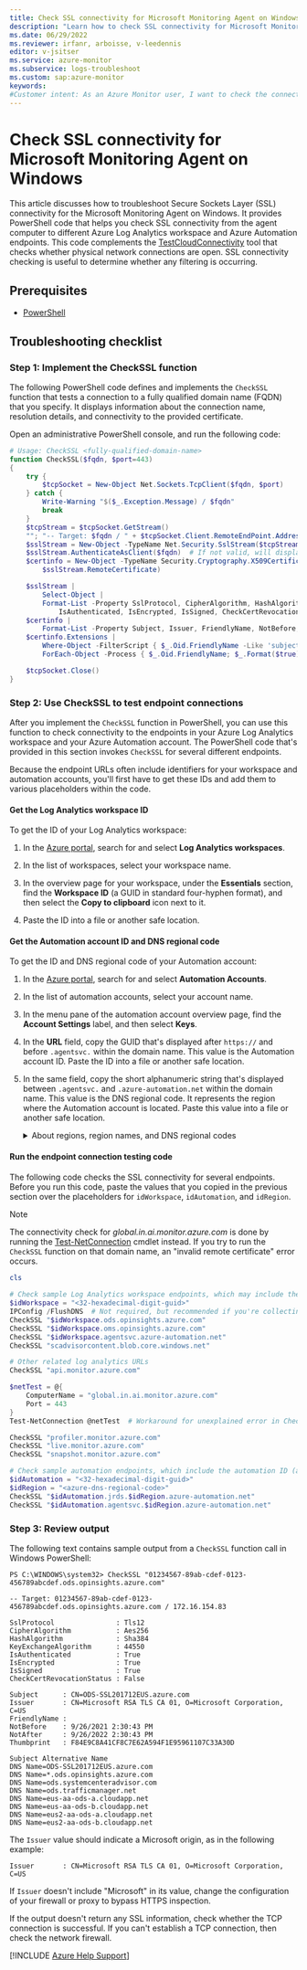 ```yaml
---
title: Check SSL connectivity for Microsoft Monitoring Agent on Windows
description: "Learn how to check SSL connectivity for Microsoft Monitoring Agent on Windows by using PowerShell cmdlets."
ms.date: 06/29/2022
ms.reviewer: irfanr, arboisse, v-leedennis
editor: v-jsitser
ms.service: azure-monitor
ms.subservice: logs-troubleshoot
ms.custom: sap:azure-monitor
keywords:
#Customer intent: As an Azure Monitor user, I want to check the connectivity of Secure Sockets Layer (SSL) for the Microsoft Monitoring Agent so that the agent can successfully communicate over the network on a Windows computer.
---
```

# Check SSL connectivity for Microsoft Monitoring Agent on Windows

This article discusses how to troubleshoot Secure Sockets Layer (SSL) connectivity for the Microsoft Monitoring Agent on Windows. It provides PowerShell code that helps you check SSL connectivity from the agent computer to different Azure Log Analytics workspace and Azure Automation endpoints. This code complements the [TestCloudConnectivity](/azure/azure-monitor/agents/agent-windows-troubleshoot#connectivity-issues) tool that checks whether physical network connections are open. SSL connectivity checking is useful to determine whether any filtering is occurring.

## Prerequisites

- [PowerShell](/powershell/scripting/install/installing-powershell)

## Troubleshooting checklist

### Step 1: Implement the CheckSSL function

The following PowerShell code defines and implements the `CheckSSL` function that tests a connection to a fully qualified domain name (FQDN) that you specify. It displays information about the connection name, resolution details, and connectivity to the provided certificate.

Open an administrative PowerShell console, and run the following code:

```powershell
# Usage: CheckSSL <fully-qualified-domain-name>
function CheckSSL($fqdn, $port=443) 
{
    try {
        $tcpSocket = New-Object Net.Sockets.TcpClient($fqdn, $port)
    } catch {
        Write-Warning "$($_.Exception.Message) / $fqdn"
        break
    }
    $tcpStream = $tcpSocket.GetStream()
    ""; "-- Target: $fqdn / " + $tcpSocket.Client.RemoteEndPoint.Address.IPAddressToString
    $sslStream = New-Object -TypeName Net.Security.SslStream($tcpStream, $false)
    $sslStream.AuthenticateAsClient($fqdn)  # If not valid, will display "remote certificate is invalid".
    $certinfo = New-Object -TypeName Security.Cryptography.X509Certificates.X509Certificate2(
        $sslStream.RemoteCertificate)

    $sslStream |
        Select-Object |
        Format-List -Property SslProtocol, CipherAlgorithm, HashAlgorithm, KeyExchangeAlgorithm,
            IsAuthenticated, IsEncrypted, IsSigned, CheckCertRevocationStatus
    $certinfo |
        Format-List -Property Subject, Issuer, FriendlyName, NotBefore, NotAfter, Thumbprint
    $certinfo.Extensions |
        Where-Object -FilterScript { $_.Oid.FriendlyName -Like 'subject alt*' } |
        ForEach-Object -Process { $_.Oid.FriendlyName; $_.Format($true) }

    $tcpSocket.Close() 
}
```

### Step 2: Use CheckSSL to test endpoint connections

After you implement the `CheckSSL` function in PowerShell, you can use this function to check connectivity to the endpoints in your Azure Log Analytics workspace and your Azure Automation account. The PowerShell code that's provided in this section invokes `CheckSSL` for several different endpoints.

Because the endpoint URLs often include identifiers for your workspace and automation accounts, you'll first have to get these IDs and add them to various placeholders within the code.

#### Get the Log Analytics workspace ID

To get the ID of your Log Analytics workspace:

1. In the [Azure portal](https://portal.azure.com), search for and select **Log Analytics workspaces**.

1. In the list of workspaces, select your workspace name.

1. In the overview page for your workspace, under the **Essentials** section, find the **Workspace ID** (a GUID in standard four-hyphen format), and then select the **Copy to clipboard** icon next to it.

1. Paste the ID into a file or another safe location.

#### Get the Automation account ID and DNS regional code

To get the ID and DNS regional code of your Automation account:

1. In the [Azure portal](https://portal.azure.com), search for and select **Automation Accounts**.

1. In the list of automation accounts, select your account name.

1. In the menu pane of the automation account overview page, find the **Account Settings** label, and then select **Keys**.

1. In the **URL** field, copy the GUID that's displayed after `https://` and before `.agentsvc.` within the domain name. This value is the Automation account ID. Paste the ID into a file or another safe location.

1. In the same field, copy the short alphanumeric string that's displayed between `.agentsvc.` and `.azure-automation.net` within the domain name. This value is the DNS regional code. It represents the region where the Automation account is located. Paste this value into a file or another safe location.

    <details>
    <summary>About regions, region names, and DNS regional codes</summary>

    The region name and DNS regional code are different for a particular region. For example, the "East US" region has a region name of `eastus`, but its DNS regional code is `eus`. The DNS regional code is required to replace the region placeholder in this article.

    You can display the list of regions and region names by running the [az account list-locations](/cli/azure/account#az-account-list-locations) command in [Azure CLI](/cli/azure/what-is-azure-cli). The following table shows a list of regions and their associated DNS regional codes:

    | Region | DNS regional code |
    | ------ | ----------------- |
    | South Africa North | `san` |
    | East Asia | `ea` |
    | South East Asia | `sea` |
    | Australia Central | `ac` |
    | Australia Central 2 | `cbr2` |
    | Australia South East | `ase` |
    | Australia East | `ae` |
    | Brazil South | `brse` |
    | Brazil Southeast | `brse` |
    | Canada Central | `cc` |
    | China East 2 | `sha2` |
    | China North | `bjb` |
    | China North 2 | `bjs2` |
    | West Europe | `we` |
    | North Europe | `ne` |
    | France Central | `fc` |
    | France South | `mrs` |
    | Germany West Central | `dewc` |
    | Central India | `cid` |
    | South India | `ma` |
    | Japan East | `jpe` |
    | Japan West | `jpw` |
    | Korea Central | `kc` |
    | Korea South | `ps` |
    | Norway East | `noe` |
    | Norway West | `now` |
    | Switzerland West | `stzw` |
    | UAE Central | `auh` |
    | UAE North | `uaen` |
    | UK West | `cw` |
    | UK South | `uks` |
    | Central US | `cus` |
    | East US | `eus` |
    | East US 2 | `eus2` |
    | North Central US | `ncus` |
    | South Central US | `scus` |
    | West Central US | `wcus` |
    | West US | `wus` |
    | West US 2 | `wus2` |
    | West US 3 | `usw3` |
    | US Gov Virginia | `usge` |
    | US Gov Texas | `ussc` |
    | US Gov Arizona | `phx` |
    </details>

#### Run the endpoint connection testing code

The following code checks the SSL connectivity for several endpoints. Before you run this code, paste the values that you copied in the previous section over the placeholders for `idWorkspace`, `idAutomation`, and `idRegion`.

> [!NOTE]
> The connectivity check for *global.in.ai.monitor.azure.com* is done by running the [Test-NetConnection](/powershell/module/nettcpip/test-netconnection) cmdlet instead. If you try to run the `CheckSSL` function on that domain name, an "invalid remote certificate" error occurs.

```powershell
cls 
 
# Check sample Log Analytics workspace endpoints, which may include the workspace ID (a GUID).
$idWorkspace = "<32-hexadecimal-digit-guid>"
IPConfig /FlushDNS  # Not required, but recommended if you're collecting a network trace
CheckSSL "$idWorkspace.ods.opinsights.azure.com"
CheckSSL "$idWorkspace.oms.opinsights.azure.com"
CheckSSL "$idWorkspace.agentsvc.azure-automation.net"
CheckSSL "scadvisorcontent.blob.core.windows.net"

# Other related log analytics URLs
CheckSSL "api.monitor.azure.com"

$netTest = @{
    ComputerName = "global.in.ai.monitor.azure.com"
    Port = 443
}
Test-NetConnection @netTest  # Workaround for unexplained error in CheckSSL for this URL

CheckSSL "profiler.monitor.azure.com"
CheckSSL "live.monitor.azure.com"
CheckSSL "snapshot.monitor.azure.com"

# Check sample automation endpoints, which include the automation ID (a GUID) and DNS regional code.
$idAutomation = "<32-hexadecimal-digit-guid>"
$idRegion = "<azure-dns-regional-code>"
CheckSSL "$idAutomation.jrds.$idRegion.azure-automation.net"
CheckSSL "$idAutomation.agentsvc.$idRegion.azure-automation.net"
```

### Step 3: Review output

The following text contains sample output from a `CheckSSL` function call in Windows PowerShell:

```console
PS C:\WINDOWS\system32> CheckSSL "01234567-89ab-cdef-0123-456789abcdef.ods.opinsights.azure.com"

-- Target: 01234567-89ab-cdef-0123-456789abcdef.ods.opinsights.azure.com / 172.16.154.83

SslProtocol               : Tls12
CipherAlgorithm           : Aes256
HashAlgorithm             : Sha384
KeyExchangeAlgorithm      : 44550
IsAuthenticated           : True
IsEncrypted               : True
IsSigned                  : True
CheckCertRevocationStatus : False

Subject      : CN=ODS-SSL201712EUS.azure.com
Issuer       : CN=Microsoft RSA TLS CA 01, O=Microsoft Corporation, C=US
FriendlyName : 
NotBefore    : 9/26/2021 2:30:43 PM
NotAfter     : 9/26/2022 2:30:43 PM
Thumbprint   : F84E9C8A41CF8C7E62A594F1E95961107C33A30D

Subject Alternative Name
DNS Name=ODS-SSL201712EUS.azure.com
DNS Name=*.ods.opinsights.azure.com
DNS Name=ods.systemcenteradvisor.com
DNS Name=ods.trafficmanager.net
DNS Name=eus-aa-ods-a.cloudapp.net
DNS Name=eus-aa-ods-b.cloudapp.net
DNS Name=eus2-aa-ods-a.cloudapp.net
DNS Name=eus2-aa-ods-b.cloudapp.net
```

The `Issuer` value should indicate a Microsoft origin, as in the following example:

```output
Issuer       : CN=Microsoft RSA TLS CA 01, O=Microsoft Corporation, C=US
```

If `Issuer` doesn't include "Microsoft" in its value, change the configuration of your firewall or proxy to bypass HTTPS inspection.

If the output doesn't return any SSL information, check whether the TCP connection is successful. If you can't establish a TCP connection, then check the network firewall.

[!INCLUDE [Azure Help Support](../../../includes/azure-help-support.md)]
